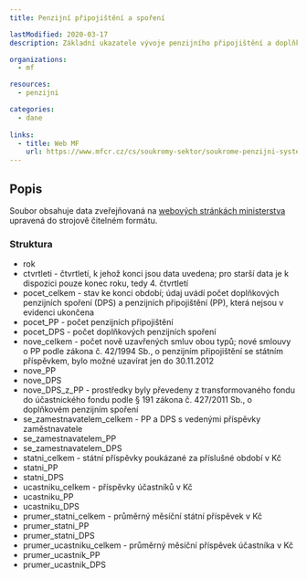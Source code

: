 ```yaml
---
title: Penzijní připojištění a spoření

lastModified: 2020-03-17
description: Základní ukazatele vývoje penzijního připojištění a doplňkového penzijního spoření v České republice.

organizations:
  - mf

resources:
  - penzijni

categories:
  - dane
  
links:
  - title: Web MF
    url: https://www.mfcr.cz/cs/soukromy-sektor/soukrome-penzijni-systemy/iii-pilir-doplnkove-penzijni-sporeni-a-p/vyvoj-penzijniho-pripojisteni
---
```




## Popis

Soubor obsahuje data zveřejňovaná na [webových stránkách ministerstva](https://www.mfcr.cz/cs/soukromy-sektor/soukrome-penzijni-systemy/iii-pilir-doplnkove-penzijni-sporeni-a-p/vyvoj-penzijniho-pripojisteni) upravená do strojově čitelném formátu.

### Struktura

* rok
* ctvrtleti - čtvrtletí, k jehož konci jsou data uvedena; pro starší data je k dispozici pouze konec roku, tedy 4. čtvrtletí
* pocet_celkem - stav ke konci období; údaj uvádí počet doplňkových penzijních spoření (DPS) a penzijních připojištění (PP), která nejsou v evidenci ukončena
* pocet_PP - počet penzijních připojištění
* pocet_DPS - počet doplňkových penzijních spoření
* nove_celkem - počet nově uzavřených smluv obou typů; nové smlouvy o PP podle zákona č. 42/1994 Sb., o penzijním připojištění se státním příspěvkem, bylo možné uzavírat jen do 30.11.2012
* nove_PP
* nove_DPS
* nove_DPS_z_PP - prostředky byly převedeny z transformovaného fondu do účastnického fondu podle § 191 zákona č. 427/2011 Sb., o doplňkovém penzijním spoření
* se_zamestnavatelem_celkem - PP a DPS s vedenými příspěvky zaměstnavatele
* se_zamestnavatelem_PP
* se_zamestnavatelem_DPS
* statni_celkem - státní příspěvky poukázané za příslušné období v Kč
* statni_PP
* statni_DPS
* ucastniku_celkem - příspěvky účastníků v Kč
* ucastniku_PP
* ucastniku_DPS
* prumer_statni_celkem - průměrný měsíční státní příspěvek v Kč
* prumer_statni_PP
* prumer_statni_DPS
* prumer_ucastniku_celkem - průměrný měsíční příspěvek účastníka v Kč
* prumer_ucastnik_PP
* prumer_ucastnik_DPS
